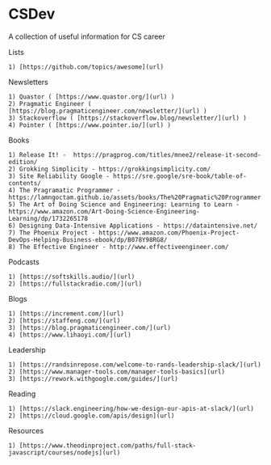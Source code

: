 # CSDev
 A collection of useful information for CS career

Lists

	1) [https://github.com/topics/awesome](url)

Newsletters
 
	1) Quastor ( [https://www.quastor.org/](url) )
	2) Pragmatic Engineer ( [https://blog.pragmaticengineer.com/newsletter/](url) )
	3) Stackoverflow ( [https://stackoverflow.blog/newsletter/](url) )
	4) Pointer ( [https://www.pointer.io/](url) )
 
Books
 
	1) Release It! -  https://pragprog.com/titles/mnee2/release-it-second-edition/
	2) Grokking Simplicity - https://grokkingsimplicity.com/
	3) Site Reliability Google - https://sre.google/sre-book/table-of-contents/
	4) The Pragramatic Programmer - https://lamngoctam.github.io/assets/books/The%20Pragmatic%20Programmer.pdf
	5) The Art of Doing Science and Engineering: Learning to Learn - https://www.amazon.com/Art-Doing-Science-Engineering-Learning/dp/1732265178
	6) Designing Data-Intensive Applications - https://dataintensive.net/
	7) The Phoenix Project - https://www.amazon.com/Phoenix-Project-DevOps-Helping-Business-ebook/dp/B078Y98RG8/
	8) The Effective Engineer - http://www.effectiveengineer.com/
	
 
Podcasts

	1) [https://softskills.audio/](url)
	2) [https://fullstackradio.com/](url)
 
 
Blogs

	1) [https://increment.com/](url)
	2) [https://staffeng.com/](url)
	3) [https://blog.pragmaticengineer.com/](url)
	4) [https://www.lihaoyi.com/](url)
	
Leadership

	1) [https://randsinrepose.com/welcome-to-rands-leadership-slack/](url)
	2) [https://www.manager-tools.com/manager-tools-basics](url)
	3) [https://rework.withgoogle.com/guides/](url)

Reading

	1) [https://slack.engineering/how-we-design-our-apis-at-slack/](url)
	2) [https://cloud.google.com/apis/design](url)
	
Resources

	1) [https://www.theodinproject.com/paths/full-stack-javascript/courses/nodejs](url)
	
	
